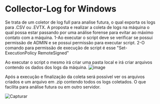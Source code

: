 # Collector-Log for Windows
Se trata de um coletor de log full para analise futura, o qual exporta os logs para .CSV ou .EVTX.
A proposta e realizar a coleta de logs na máquina o qual possa estar passando por uma análise forense para evitar ao máximo contato com a máquina.
    1-Ao executar o script deve se verificar se possui permissão de ADMIN e se possui permissão para executar script.
    2-O comando para permissão de execução de script é esse "Set-ExecutionPolicy RemoteSigned"

Ao executar o script o mesmo irá criar uma pasta local e irá criar arquivos contendo os dados dos logs da máquina.
![image](https://github.com/geovanidps/Collector-log/assets/68928130/970e71df-2b7b-4cec-bc14-2bf4fc26a9ac)

Após a execução e finalização da coleta será possível ver os arquivos criados e um arquivo em .zip contendo todos os logs coletados.
O que facilita para análise futura ou em outro servidor.

![Capturar](https://github.com/geovanidps/Collector-log/assets/68928130/269977f7-640a-46cd-9212-89561d1d32aa)
